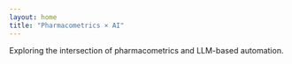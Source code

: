 ```yaml
---
layout: home
title: "Pharmacometrics × AI"
---
```


Exploring the intersection of pharmacometrics and LLM-based automation.
